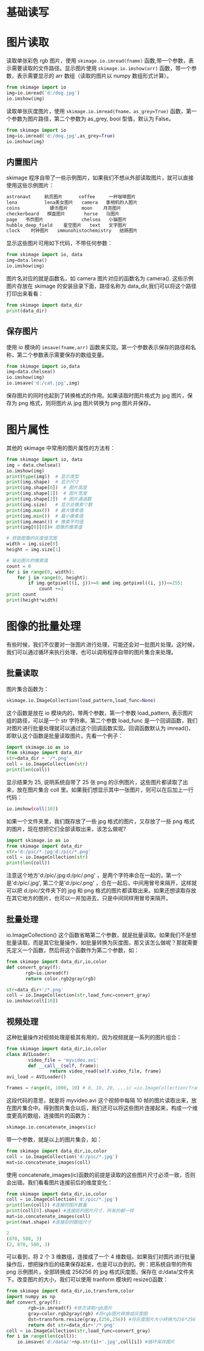 # 基础读写

# 图片读取

读取单张彩色 rgb 图片，使用 `skimage.io.imread(fname)` 函数,带一个参数，表示需要读取的文件路径。显示图片使用 `skimage.io.imshow(arr)` 函数，带一个参数，表示需要显示的 arr 数组（读取的图片以 numpy 数组形式计算）。

```py
from skimage import io
img=io.imread('d:/dog.jpg')
io.imshow(img)
```

读取单张灰度图片，使用 `skimage.io.imread(fname，as_grey=True)` 函数，第一个参数为图片路径，第二个参数为 as_grey, bool 型值，默认为 False。

```py
from skimage import io
img=io.imread('d:/dog.jpg',as_grey=True)
io.imshow(img)
```

## 内置图片

skimage 程序自带了一些示例图片，如果我们不想从外部读取图片，就可以直接使用这些示例图片：

```s
astronaut     航员图片      coffee     一杯咖啡图片
lena          lena美女图片   camera   拿相机的人图片
coins           硬币图片     moon    月亮图片
checkerboard   棋盘图片       horse   马图片
page   书页图片              chelsea   小猫图片
hubble_deep_field    星空图片   text   文字图片
clock    时钟图片   immunohistochemistry   结肠图片
```

显示这些图片可用如下代码，不带任何参数：

```py
from skimage import io, data
img=data.lena()
io.imshow(img)
```

图片名对应的就是函数名，如 camera 图片对应的函数名为 camera(). 这些示例图片存放在 skimage 的安装目录下面，路径名称为 data_dir,我们可以将这个路径打印出来看看：

```py
from skimage import data_dir
print(data_dir)
```

## 保存图片

使用 io 模块的 `imsave(fname,arr)` 函数来实现。第一个参数表示保存的路径和名称，第二个参数表示需要保存的数组变量。

```py
from skimage import io,data
img=data.chelsea()
io.imshow(img)
io.imsave('d:/cat.jpg',img)
```

保存图片的同时也起到了转换格式的作用。如果读取时图片格式为 jpg 图片，保存为 png 格式，则将图片从 jpg 图片转换为 png 图片并保存。

# 图片属性

其他的 skimage 中常用的图片属性的方法有：

```py
from skimage import io, data
img = data.chelsea()
io.imshow(img)
print(type(img))  # 显示类型
print(img.shape)  # 显示尺寸
print(img.shape[0])  # 图片高度
print(img.shape[1])  # 图片宽度
print(img.shape[2])  # 图片通道数
print(img.size)   # 显示总像素个数
print(img.max())  # 最大像素值
print(img.min())  # 最小像素值
print(img.mean()) # 像素平均值
print(img[0][0])# 图像的像素值

# 获取图像的灰度值范围
width = img.size[0]
height = img.size[1]

# 输出图片的像素值
count = 0
for i in range(0, width):
    for j in range(0, height):
        if img.getpixel((i, j))>=0 and img.getpixel((i, j))<=255:
            count +=1
print count
print(height*width)
```

# 图像的批量处理

有些时候，我们不仅要对一张图片进行处理，可能还会对一批图片处理。这时候，我们可以通过循环来执行处理，也可以调用程序自带的图片集合来处理。

## 批量读取

图片集合函数为：

```py
skimage.io.ImageCollection(load_pattern,load_func=None)
```

这个函数是放在 io 模块内的，带两个参数，第一个参数 load_pattern, 表示图片组的路径，可以是一个 str 字符串。第二个参数 load_func 是一个回调函数，我们对图片进行批量处理就可以通过这个回调函数实现。回调函数默认为 imread()，即默认这个函数是批量读取图片。先看一个例子：

```py
import skimage.io as io
from skimage import data_dir
str=data_dir + '/*.png'
coll = io.ImageCollection(str)
print(len(coll))
```

显示结果为 25, 说明系统自带了 25 张 png 的示例图片，这些图片都读取了出来，放在图片集合 coll 里。如果我们想显示其中一张图片，则可以在后加上一行代码：

```sh
io.imshow(coll[10])
```

如果一个文件夹里，我们既存放了一些 jpg 格式的图片，又存放了一些 png 格式的图片，现在想把它们全部读取出来，该怎么做呢?

```py
import skimage.io as io
from skimage import data_dir
str='d:/pic/*.jpg:d:/pic/*.png'
coll = io.ImageCollection(str)
print(len(coll))
```

注意这个地方'd:/pic/.jpg:d:/pic/.png' ，是两个字符串合在一起的，第一个是'd:/pic/.jpg', 第二个是'd:/pic/.png' ，合在一起后，中间用冒号来隔开，这样就可以把 d:/pic/文件夹下的 jpg 和 png 格式的图片都读取出来。如果还想读取存放在其它地方的图片，也可以一并加进去，只是中间同样用冒号来隔开。

## 批量处理

io.ImageCollection() 这个函数省略第二个参数，就是批量读取。如果我们不是想批量读取，而是其它批量操作，如批量转换为灰度图，那又该怎么做呢？那就需要先定义一个函数，然后将这个函数作为第二个参数，如：

```py
from skimage import data_dir,io,color
def convert_gray(f):
       rgb=io.imread(f)
       return color.rgb2gray(rgb)

str=data_dir+'/*.png'
coll = io.ImageCollection(str,load_func=convert_gray)
io.imshow(coll[10])
```

## 视频处理

这种批量操作对视频处理是极其有用的，因为视频就是一系列的图片组合：

```py
from skimage import data_dir,io,color
class AVILoader:
        video_file = 'myvideo.avi'
        def __call__(self, frame):
                return video_read(self.video_file, frame)
avi_load = AVILoader()

frames = range(0, 1000, 10) # 0, 10, 20, ...ic =io.ImageCollection(frames, load_func=avi_load)
```

这段代码的意思，就是将 myvideo.avi 这个视频中每隔 10 帧的图片读取出来，放在图片集合中。得到图片集合以后，我们还可以将这些图片连接起来，构成一个维度更高的数组，连接图片的函数为：

```py
skimage.io.concatenate_images(ic)
```

带一个参数，就是以上的图片集合，如：

```py
from skimage import data_dir,io,color
coll = io.ImageCollection('d:/pic/*.jpg')
mat=io.concatenate_images(coll)
```

使用 concatenate_images(ic)函数的前提是读取的这些图片尺寸必须一致，否则会出错。我们看看图片连接前后的维度变化：

```py
from skimage import data_dir,io,color
coll = io.ImageCollection('d:/pic/*.jpg')
print(len(coll)) #连接的图片数量
print(coll[0].shape) #连接前的图片尺寸，所有的都一样
mat=io.concatenate_images(coll)
print(mat.shape) #连接后的数组尺寸

2
(870, 580, 3)
(2, 870, 580, 3)
```

可以看到，将 2 个 3 维数组，连接成了一个 4 维数组。如果我们对图片进行批量操作后，想把操作后的结果保存起来，也是可以办到的。例：把系统自带的所有 png 示例图片，全部转换成 256256 的 jpg 格式灰度图，保存在 d:/data/文件夹下。改变图片的大小，我们可以使用 tranform 模块的 resize()函数：

```py
from skimage import data_dir,io,transform,color
import numpy as np
def convert_gray(f):
        rgb=io.imread(f) #依次读取rgb图片
        gray=color.rgb2gray(rgb) #将rgb图片转换成灰度图
        dst=transform.resize(gray,(256,256)) #将灰度图片大小转换为256*256
        return dst str=data_dir+'/*.png'
coll = io.ImageCollection(str,load_func=convert_gray)
for i in range(len(coll)):
    io.imsave('d:/data/'+np.str(i)+'.jpg',coll[i]) #循环保存图片
```
